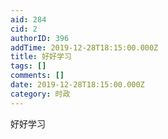 ```yaml
---
aid: 284
cid: 2
authorID: 396
addTime: 2019-12-28T18:15:00.000Z
title: 好好学习
tags: []
comments: []
date: 2019-12-28T18:15:00.000Z
category: 时政
---
```


好好学习
